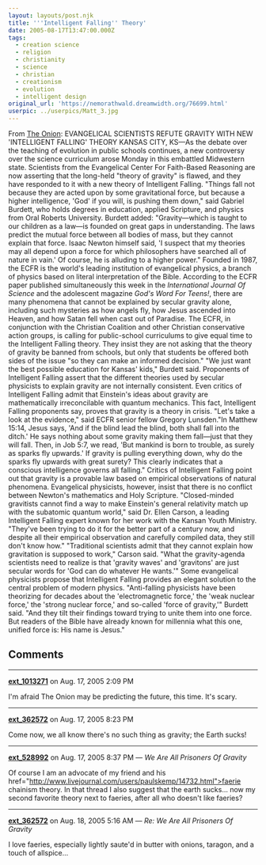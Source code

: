```yaml
---
layout: layouts/post.njk
title: '''Intelligent Falling'' Theory'
date: 2005-08-17T13:47:00.000Z
tags:
  - creation science
  - religion
  - christianity
  - science
  - christian
  - creationism
  - evolution
  - intelligent design
original_url: 'https://nemorathwald.dreamwidth.org/76699.html'
userpic: ../userpics/Matt_3.jpg
---
```

From [The Onion](http://www.theonion.com/news/index.php?issue=4133&n=2): EVANGELICAL SCIENTISTS REFUTE GRAVITY WITH NEW 'INTELLIGENT FALLING' THEORY KANSAS CITY, KS—As the debate over the teaching of evolution in public schools continues, a new controversy over the science curriculum arose Monday in this embattled Midwestern state. Scientists from the Evangelical Center For Faith-Based Reasoning are now asserting that the long-held "theory of gravity" is flawed, and they have responded to it with a new theory of Intelligent Falling. "Things fall not because they are acted upon by some gravitational force, but because a higher intelligence, 'God' if you will, is pushing them down," said Gabriel Burdett, who holds degrees in education, applied Scripture, and physics from Oral Roberts University. Burdett added: "Gravity—which is taught to our children as a law—is founded on great gaps in understanding. The laws predict the mutual force between all bodies of mass, but they cannot explain that force. Isaac Newton himself said, 'I suspect that my theories may all depend upon a force for which philosophers have searched all of nature in vain.' Of course, he is alluding to a higher power." Founded in 1987, the ECFR is the world's leading institution of evangelical physics, a branch of physics based on literal interpretation of the Bible. According to the ECFR paper published simultaneously this week in the _International Journal Of Science_ and the adolescent magazine _God's Word For Teens!_, there are many phenomena that cannot be explained by secular gravity alone, including such mysteries as how angels fly, how Jesus ascended into Heaven, and how Satan fell when cast out of Paradise. The ECFR, in conjunction with the Christian Coalition and other Christian conservative action groups, is calling for public-school curriculums to give equal time to the Intelligent Falling theory. They insist they are not asking that the theory of gravity be banned from schools, but only that students be offered both sides of the issue "so they can make an informed decision." "We just want the best possible education for Kansas' kids," Burdett said. Proponents of Intelligent Falling assert that the different theories used by secular physicists to explain gravity are not internally consistent. Even critics of Intelligent Falling admit that Einstein's ideas about gravity are mathematically irreconcilable with quantum mechanics. This fact, Intelligent Falling proponents say, proves that gravity is a theory in crisis. "Let's take a look at the evidence," said ECFR senior fellow Gregory Lunsden."In Matthew 15:14, Jesus says, 'And if the blind lead the blind, both shall fall into the ditch.' He says nothing about some gravity making them fall—just that they will fall. Then, in Job 5:7, we read, 'But mankind is born to trouble, as surely as sparks fly upwards.' If gravity is pulling everything down, why do the sparks fly upwards with great surety? This clearly indicates that a conscious intelligence governs all falling." Critics of Intelligent Falling point out that gravity is a provable law based on empirical observations of natural phenomena. Evangelical physicists, however, insist that there is no conflict between Newton's mathematics and Holy Scripture. "Closed-minded gravitists cannot find a way to make Einstein's general relativity match up with the subatomic quantum world," said Dr. Ellen Carson, a leading Intelligent Falling expert known for her work with the Kansan Youth Ministry. "They've been trying to do it for the better part of a century now, and despite all their empirical observation and carefully compiled data, they still don't know how." "Traditional scientists admit that they cannot explain how gravitation is supposed to work," Carson said. "What the gravity-agenda scientists need to realize is that 'gravity waves' and 'gravitons' are just secular words for 'God can do whatever He wants.'" Some evangelical physicists propose that Intelligent Falling provides an elegant solution to the central problem of modern physics. "Anti-falling physicists have been theorizing for decades about the 'electromagnetic force,' the 'weak nuclear force,' the 'strong nuclear force,' and so-called 'force of gravity,'" Burdett said. "And they tilt their findings toward trying to unite them into one force. But readers of the Bible have already known for millennia what this one, unified force is: His name is Jesus."

## Comments

---

**[ext_1013271](https://www.dreamwidth.org/users/ext_1013271)** on Aug. 17, 2005 2:09 PM

I'm afraid The Onion may be predicting the future, this time. It's scary.

---

**[ext_362572](https://www.dreamwidth.org/users/ext_362572)** on Aug. 17, 2005 8:23 PM

Come now, we all know there's no such thing as gravity; the Earth sucks!

---

**[ext_528992](https://www.dreamwidth.org/users/ext_528992)** on Aug. 17, 2005 8:37 PM — *We Are All Prisoners Of Gravity*

Of course I am an advocate of my friend and his href="http://www.livejournal.com/users/paulskemp/14732.html">faerie chainism theory. In that thread I also suggest that the earth sucks... now my second favorite theory next to faeries, after all who doesn't like faeries?

---

**[ext_362572](https://www.dreamwidth.org/users/ext_362572)** on Aug. 18, 2005 5:16 AM — *Re: We Are All Prisoners Of Gravity*

I love faeries, especially lightly saute'd in butter with onions, taragon, and a touch of allspice...
